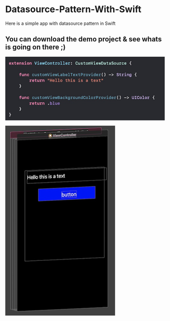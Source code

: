 # Datasource-Pattern-With-Swift
Here is a simple app with datasource pattern in Swift

## You can download the demo project & see whats is going on there ;)

![](https://github.com/HappyIosDeveloper/Datasource-Pattern-With-Swift/blob/main/1.jpg)

![](https://github.com/HappyIosDeveloper/Datasource-Pattern-With-Swift/blob/main/2.jpg)
